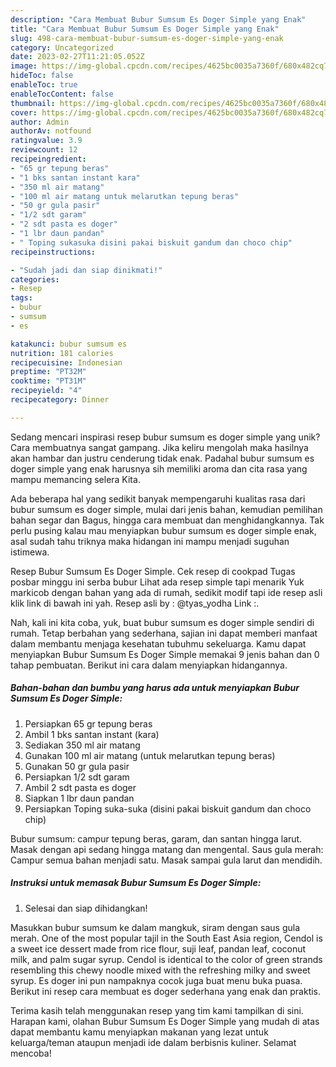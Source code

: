 ```yaml
---
description: "Cara Membuat Bubur Sumsum Es Doger Simple yang Enak"
title: "Cara Membuat Bubur Sumsum Es Doger Simple yang Enak"
slug: 498-cara-membuat-bubur-sumsum-es-doger-simple-yang-enak
category: Uncategorized
date: 2023-02-27T11:21:05.052Z
image: https://img-global.cpcdn.com/recipes/4625bc0035a7360f/680x482cq70/bubur-sumsum-es-doger-simple-foto-resep-utama.jpg
hideToc: false
enableToc: true
enableTocContent: false
thumbnail: https://img-global.cpcdn.com/recipes/4625bc0035a7360f/680x482cq70/bubur-sumsum-es-doger-simple-foto-resep-utama.jpg
cover: https://img-global.cpcdn.com/recipes/4625bc0035a7360f/680x482cq70/bubur-sumsum-es-doger-simple-foto-resep-utama.jpg
author: Admin
authorAv: notfound
ratingvalue: 3.9
reviewcount: 12
recipeingredient:
- "65 gr tepung beras"
- "1 bks santan instant kara"
- "350 ml air matang"
- "100 ml air matang untuk melarutkan tepung beras"
- "50 gr gula pasir"
- "1/2 sdt garam"
- "2 sdt pasta es doger"
- "1 lbr daun pandan"
- " Toping sukasuka disini pakai biskuit gandum dan choco chip"
recipeinstructions:

- "Sudah jadi dan siap dinikmati!"
categories:
- Resep
tags:
- bubur
- sumsum
- es

katakunci: bubur sumsum es 
nutrition: 181 calories
recipecuisine: Indonesian
preptime: "PT32M"
cooktime: "PT31M"
recipeyield: "4"
recipecategory: Dinner

---
```





Sedang mencari inspirasi resep bubur sumsum es doger simple yang unik? Cara membuatnya sangat gampang. Jika keliru mengolah maka hasilnya akan hambar dan justru cenderung tidak enak. Padahal bubur sumsum es doger simple yang enak harusnya sih memiliki aroma dan cita rasa yang mampu memancing selera Kita.





Ada beberapa hal yang sedikit banyak mempengaruhi kualitas rasa dari bubur sumsum es doger simple, mulai dari jenis bahan, kemudian pemilihan bahan segar dan Bagus, hingga cara membuat dan menghidangkannya. Tak perlu pusing kalau mau menyiapkan bubur sumsum es doger simple enak,      asal sudah tahu triknya maka hidangan ini mampu menjadi suguhan istimewa.














Resep Bubur Sumsum Es Doger Simple. Cek resep di cookpad Tugas posbar minggu ini serba bubur Lihat ada resep simple tapi menarik Yuk markicob dengan bahan yang ada di rumah, sedikit modif tapi ide resep asli klik link di bawah ini yah. Resep asli by : @tyas_yodha Link :.






Nah, kali ini kita coba, yuk, buat bubur sumsum es doger simple sendiri di rumah. Tetap berbahan yang sederhana, sajian ini dapat memberi manfaat dalam membantu menjaga kesehatan tubuhmu sekeluarga. Kamu dapat menyiapkan Bubur Sumsum Es Doger Simple memakai 9 jenis bahan dan 0 tahap pembuatan. Berikut ini cara dalam menyiapkan hidangannya.

<!--inarticleads1-->

##### Bahan-bahan dan bumbu yang harus ada untuk menyiapkan Bubur Sumsum Es Doger Simple:

1. Persiapkan 65 gr tepung beras
1. Ambil 1 bks santan instant (kara)
1. Sediakan 350 ml air matang
1. Gunakan 100 ml air matang (untuk melarutkan tepung beras)
1. Gunakan 50 gr gula pasir
1. Persiapkan 1/2 sdt garam
1. Ambil 2 sdt pasta es doger
1. Siapkan 1 lbr daun pandan
1. Persiapkan  Toping suka-suka (disini pakai biskuit gandum dan choco chip)


Bubur sumsum: campur tepung beras, garam, dan santan hingga larut. Masak dengan api sedang hingga matang dan mengental. Saus gula merah: Campur semua bahan menjadi satu. Masak sampai gula larut dan mendidih. 

<!--inarticleads2-->

##### Instruksi untuk memasak Bubur Sumsum Es Doger Simple:


1. Selesai dan siap dihidangkan!

Masukkan bubur sumsum ke dalam mangkuk, siram dengan saus gula merah. One of the most popular tajil in the South East Asia region, Cendol is a sweet ice dessert made from rice flour, suji leaf, pandan leaf, coconut milk, and palm sugar syrup. Cendol is identical to the color of green strands resembling this chewy noodle mixed with the refreshing milky and sweet syrup. Es doger ini pun nampaknya cocok juga buat menu buka puasa. Berikut ini resep cara membuat es doger sederhana yang enak dan praktis. 

Terima kasih telah menggunakan resep yang tim kami tampilkan di sini. Harapan kami, olahan Bubur Sumsum Es Doger Simple yang mudah di atas dapat membantu kamu menyiapkan makanan yang lezat untuk keluarga/teman ataupun menjadi ide dalam berbisnis kuliner. Selamat mencoba!
